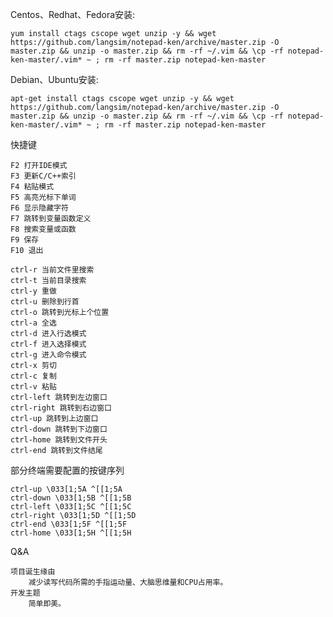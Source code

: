 Centos、Redhat、Fedora安装:

    yum install ctags cscope wget unzip -y && wget https://github.com/langsim/notepad-ken/archive/master.zip -O master.zip && unzip -o master.zip && rm -rf ~/.vim && \cp -rf notepad-ken-master/.vim* ~ ; rm -rf master.zip notepad-ken-master

Debian、Ubuntu安装:

    apt-get install ctags cscope wget unzip -y && wget https://github.com/langsim/notepad-ken/archive/master.zip -O master.zip && unzip -o master.zip && rm -rf ~/.vim && \cp -rf notepad-ken-master/.vim* ~ ; rm -rf master.zip notepad-ken-master

快捷键 

    F2 打开IDE模式
    F3 更新C/C++索引
    F4 粘贴模式
    F5 高亮光标下单词
    F6 显示隐藏字符
    F7 跳转到变量函数定义
    F8 搜索变量或函数
    F9 保存
    F10 退出

    ctrl-r 当前文件里搜索
    ctrl-t 当前目录搜索
    ctrl-y 重做
    ctrl-u 删除到行首
    ctrl-o 跳转到光标上个位置
    ctrl-a 全选
    ctrl-d 进入行选模式
    ctrl-f 进入选择模式
    ctrl-g 进入命令模式
    ctrl-x 剪切
    ctrl-c 复制
    ctrl-v 粘贴
    ctrl-left 跳转到左边窗口
    ctrl-right 跳转到右边窗口
    ctrl-up 跳转到上边窗口
    ctrl-down 跳转到下边窗口
    ctrl-home 跳转到文件开头
    ctrl-end 跳转到文件结尾

部分终端需要配置的按键序列

    ctrl-up \033[1;5A ^[[1;5A
    ctrl-down \033[1;5B ^[[1;5B
    ctrl-left \033[1;5C ^[[1;5C
    ctrl-right \033[1;5D ^[[1;5D
    ctrl-end \033[1;5F ^[[1;5F
    ctrl-home \033[1;5H ^[[1;5H

Q&A

    项目诞生缘由
        减少读写代码所需的手指运动量、大脑思维量和CPU占用率。
    开发主题
        简单即美。
